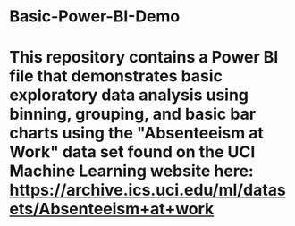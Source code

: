 # Basic-Power-BI-Demo
# This repository contains a Power BI file that demonstrates basic exploratory data analysis using binning, grouping, and basic bar charts using the "Absenteeism at Work" data set found on the UCI Machine Learning website here: https://archive.ics.uci.edu/ml/datasets/Absenteeism+at+work
